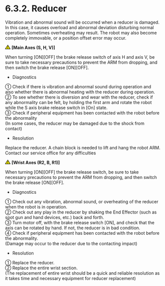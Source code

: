 ﻿# 6.3.2. Reducer


Vibration and abnormal sound will be occurred when a reducer is damaged. In this case, it causes overload and abnormal deviation disturbing normal operation. Sometimes overheating may result. The robot may also become completely immovable, or a position offset error may occur.


<img src="../../_assets/작은주의표시.png"> <b>[Main Axes (S, H, V)]</b>

When turning [ON][OFF] the brake release switch of axis H and axis V, be sure to take necessary precautions to prevent the ARM from dropping, and then switch the brake release [ON][OFF].

*	Diagnostics

①	Check if there is vibration and abnormal sound during operation and also whether there is abnormal heating with the reducer during operation.<br>
②	To see whether there is diversion and wear with the reducer, check if any abnormality can be felt, by holding the first arm and rotate the robot while the S axis brake release switch in [On] state.<br>
③	Check if peripheral equipment has been contacted with the robot before the abnormality<br>
(In some cases, the reducer may be damaged due to the shock from contact)

*	Resolution

Replace the reducer. A chain block is needed to lift and hang the robot ARM. Contact our service office for any difficulties



<img src="../../_assets/작은주의표시.png"> <b>[Wrist Axes (R2, B, R1)]</b>

When turning [ON][OFF] the brake release switch, be sure to take necessary precautions to prevent the ARM from dropping, and then switch the brake release [ON][OFF].

*	Diagnostics

①	Check out any vibration, abnormal sound, or overheating of the reducer when the robot is in operation.<br> 
②	Check out any play in the reducer by shaking the End Effector (such as spot gun and hand devices, etc.) back and forth.<br> 
③	Turn motor off, with the brake release switch [ON], and check that the axis can be rotated by hand. If not, the reducer is in bad condition.<br> 
④	Check if peripheral equipment has been contacted with the robot before the abnormality.<br>
(Damage may occur to the reducer due to the contacting impact)

*	Resolution

①	Replace the reducer.<br>
②	Replace the entire wrist section.<br>
(The replacement of entire wrist should be a quick and reliable resolution as it takes time and necessary equipment for reducer replacement)




